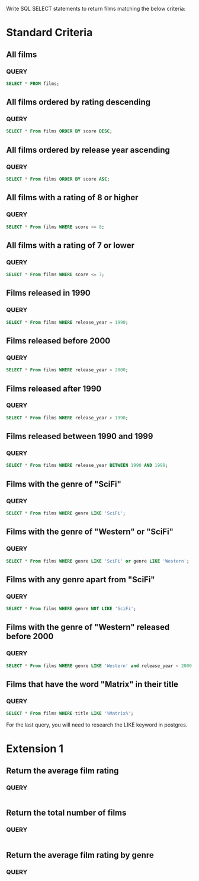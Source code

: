 Write SQL SELECT statements to return films matching the below criteria:

# Standard Criteria
## All films
### QUERY
```sql
SELECT * FROM films;
```
## All films ordered by rating descending
### QUERY
```sql
SELECT * From films ORDER BY score DESC;
```
## All films ordered by release year ascending
### QUERY
```sql
SELECT * From films ORDER BY score ASC;
```
## All films with a rating of 8 or higher
### QUERY
```sql
SELECT * From films WHERE score >= 8;
```
## All films with a rating of 7 or lower
### QUERY
```sql
SELECT * From films WHERE score <= 7;
```
## Films released in 1990
### QUERY
```sql
SELECT * From films WHERE release_year = 1990;
```
## Films released before 2000
### QUERY
```sql
SELECT * From films WHERE release_year < 2000;
```
## Films released after 1990
### QUERY
```sql
SELECT * From films WHERE release_year > 1990;
```
## Films released between 1990 and 1999
### QUERY
```sql
SELECT * From films WHERE release_year BETWEEN 1990 AND 1999;
```
## Films with the genre of "SciFi"
### QUERY
```sql
SELECT * From films WHERE genre LIKE 'SciFi';
```
## Films with the genre of "Western" or "SciFi"
### QUERY
```sql
SELECT * From films WHERE genre LIKE 'SciFi' or genre LIKE 'Western';
```
## Films with any genre apart from "SciFi"
### QUERY
```sql
SELECT * From films WHERE genre NOT LIKE 'SciFi';
```
## Films with the genre of "Western" released before 2000
### QUERY
```sql
SELECT * From films WHERE genre LIKE 'Western' and release_year < 2000;
```
## Films that have the word "Matrix" in their title
### QUERY
```sql
SELECT * From films WHERE title LIKE '%Matrix%';
```

For the last query, you will need to research the LIKE keyword in postgres.

# Extension 1

## Return the average film rating
### QUERY
```sql

```
## Return the total number of films
### QUERY
```sql

```
## Return the average film rating by genre
### QUERY
```sql

```